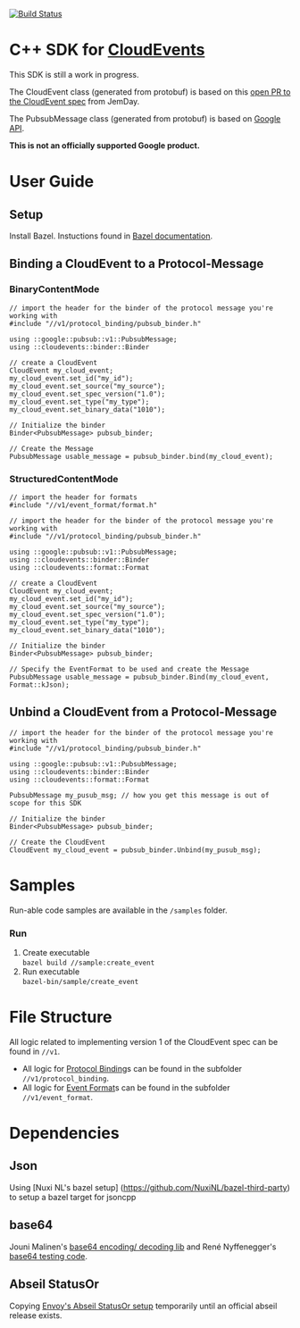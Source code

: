 [![Build Status](https://travis-ci.org/googleinterns/cloudevents-sdk-cpp.svg?branch=master)](https://travis-ci.org/googleinterns/cloudevents-sdk-cpp)

# C++ SDK for [CloudEvents](https://github.com/cloudevents/spec)

This SDK is still a work in progress.

The CloudEvent class (generated from protobuf) is based on this [open PR to the CloudEvent spec](https://github.com/JemDay/spec/tree/jd-proto) from JemDay.
<br/>

The PubsubMessage class (generated from protobuf) is based on [Google API](https://github.com/googleapis/googleapis/blob/master/google/pubsub/v1/pubsub.proto#L188).

**This is not an officially supported Google product.**

# User Guide
## Setup
Install Bazel. Instuctions found in [Bazel documentation](https://docs.bazel.build/versions/master/install-ubuntu.html).

## Binding a CloudEvent to a Protocol-Message
### BinaryContentMode
```
// import the header for the binder of the protocol message you're working with
#include "//v1/protocol_binding/pubsub_binder.h"
 
using ::google::pubsub::v1::PubsubMessage;
using ::cloudevents::binder::Binder

// create a CloudEvent
CloudEvent my_cloud_event;
my_cloud_event.set_id("my_id");
my_cloud_event.set_source("my_source");
my_cloud_event.set_spec_version("1.0");
my_cloud_event.set_type("my_type");
my_cloud_event.set_binary_data("1010");

// Initialize the binder
Binder<PubsubMessage> pubsub_binder;

// Create the Message
PubsubMessage usable_message = pubsub_binder.bind(my_cloud_event);
```

### StructuredContentMode
```
// import the header for formats
#include "//v1/event_format/format.h"

// import the header for the binder of the protocol message you're working with
#include "//v1/protocol_binding/pubsub_binder.h"

using ::google::pubsub::v1::PubsubMessage;
using ::cloudevents::binder::Binder
using ::cloudevents::format::Format

// create a CloudEvent
CloudEvent my_cloud_event;
my_cloud_event.set_id("my_id");
my_cloud_event.set_source("my_source");
my_cloud_event.set_spec_version("1.0");
my_cloud_event.set_type("my_type");
my_cloud_event.set_binary_data("1010");

// Initialize the binder
Binder<PubsubMessage> pubsub_binder;

// Specify the EventFormat to be used and create the Message
PubsubMessage usable_message = pubsub_binder.Bind(my_cloud_event, Format::kJson);
```

## Unbind a CloudEvent from a Protocol-Message
```
// import the header for the binder of the protocol message you're working with
#include "//v1/protocol_binding/pubsub_binder.h"

using ::google::pubsub::v1::PubsubMessage;
using ::cloudevents::binder::Binder
using ::cloudevents::format::Format

PubsubMessage my_pusub_msg; // how you get this message is out of scope for this SDK

// Initialize the binder
Binder<PubsubMessage> pubsub_binder;

// Create the CloudEvent
CloudEvent my_cloud_event = pubsub_binder.Unbind(my_pusub_msg);
```

# Samples
Run-able code samples are available in the `/samples` folder.

### Run
1. Create executable <br/>
`bazel build //sample:create_event`
2. Run executable <br/>
`bazel-bin/sample/create_event`

# File Structure
All logic related to implementing version 1 of the CloudEvent spec can be found in `//v1`.
- All logic for [Protocol Binding](https://github.com/cloudevents/spec/blob/master/spec.md#protocol-binding)s can be found in the subfolder `//v1/protocol_binding`.
- All logic for [Event Format](https://github.com/cloudevents/spec/blob/master/spec.md#event-format)s can be found in the subfolder `//v1/event_format`.

# Dependencies
## Json
Using [Nuxi NL's bazel setup] (https://github.com/NuxiNL/bazel-third-party) to setup a bazel target for jsoncpp

## base64
Jouni Malinen's [base64 encoding/ decoding lib](http://web.mit.edu/freebsd/head/contrib/wpa/src/utils/base64.c) and René Nyffenegger's [base64 testing code](https://github.com/ReneNyffenegger/cpp-base64).

## Abseil StatusOr
Copying [Envoy's Abseil StatusOr setup](https://github.com/envoyproxy/envoy/tree/44eedc792ab64bba2358e0294b53294c6bc30526/third_party/statusor) temporarily until an official abseil release exists.

